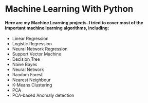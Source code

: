 
# Machine Learning With Python

<h4>Here are my Machine Learning projects. I tried to cover most of the important machine learning algorithms, including: </h4>

<ul>
<li>Linear Regression</li>
<li>Logistic Regression</li>
<li>Neural Network Regression</li> 
<li>Support Vector Machine</li>
<li>Decision Tree</li>
<li>Naïve Bayes</li>
<li>Neural Network</li>  
<li>Random Forest</li>
<li>Nearest Neighbour</li>
<li>K-Means Clustering</li>  
<li>PCA</li>   
<li>PCA-based Anomaly detection</li>
